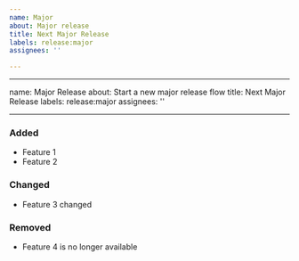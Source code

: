 ```yaml
---
name: Major
about: Major release
title: Next Major Release
labels: release:major
assignees: ''

---
```


---
name: Major Release
about: Start a new major release flow
title: Next Major Release
labels: release:major
assignees: ''

---

### Added
- Feature 1
- Feature 2

### Changed
- Feature 3 changed

### Removed
- Feature 4 is no longer available
